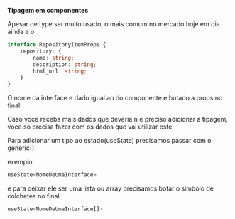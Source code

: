 **Tipagem em componentes**

Apesar de type ser muito usado, o mais comum no mercado hoje em dia ainda e o

```ts
interface RepositoryItemProps {
    repository: {
        name: string;
        description: string;
        html_url: string;
    }
}
```

O nome da interface e dado igual ao do componente e botado a props no final

Caso voce receba mais dados que deveria n e preciso adicionar a tipagem, voce so precisa fazer com os dados que vai utilizar este


Para adicionar um tipo ao estado(useState) precisamos passar com o generic(<NomeDaTipagemDaInterface>)

exemplo: 
```ts
useState<NomeDeUmaInterface>
```

e para deixar ele ser uma lista ou array precisamos botar o simbolo de colchetes no final
```ts
useState<NomeDeUmaInterface[]>
```
